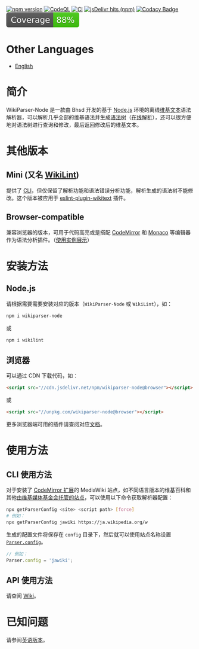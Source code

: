 [![npm version](https://badge.fury.io/js/wikiparser-node.svg)](https://www.npmjs.com/package/wikiparser-node)
[![CodeQL](https://github.com/bhsd-harry/wikiparser-node/actions/workflows/codeql.yml/badge.svg)](https://github.com/bhsd-harry/wikiparser-node/actions/workflows/codeql.yml)
[![CI](https://github.com/bhsd-harry/wikiparser-node/actions/workflows/node.js.yml/badge.svg)](https://github.com/bhsd-harry/wikiparser-node/actions/workflows/node.js.yml)
[![jsDelivr hits (npm)](https://img.shields.io/jsdelivr/npm/hm/wikiparser-node)](https://www.npmjs.com/package/wikiparser-node)
[![Codacy Badge](https://app.codacy.com/project/badge/Grade/a2fbe7641031451baca2947ae6d7891f)](https://app.codacy.com/gh/bhsd-harry/wikiparser-node/dashboard)
![Istanbul coverage](./coverage/badge.svg)

# Other Languages

- [English](./README.md)

# 简介

WikiParser-Node 是一款由 Bhsd 开发的基于 [Node.js](https://nodejs.org/) 环境的离线[维基文本](https://www.mediawiki.org/wiki/Wikitext)语法解析器，可以解析几乎全部的维基语法并生成[语法树](https://en.wikipedia.org/wiki/Abstract_syntax_tree)（[在线解析](https://bhsd-harry.github.io/wikiparser-node/#editor)），还可以很方便地对语法树进行查询和修改，最后返回修改后的维基文本。

# 其他版本

## Mini (又名 [WikiLint](https://www.npmjs.com/package/wikilint))

提供了 [CLI](https://en.wikipedia.org/wiki/Command-line_interface)，但仅保留了解析功能和语法错误分析功能，解析生成的语法树不能修改。这个版本被应用于 [eslint-plugin-wikitext](https://www.npmjs.com/package/eslint-plugin-wikitext) 插件。

## Browser-compatible

兼容浏览器的版本，可用于代码高亮或是搭配 [CodeMirror](https://codemirror.net/) 和 [Monaco](https://microsoft.github.io/monaco-editor/) 等编辑器作为语法分析插件。（[使用实例展示](https://bhsd-harry.github.io/wikiparser-node)）

# 安装方法

## Node.js

请根据需要需要安装对应的版本（`WikiParser-Node` 或 `WikiLint`），如：

```sh
npm i wikiparser-node
```

或

```sh
npm i wikilint
```

## 浏览器

可以通过 CDN 下载代码，如：

```html
<script src="//cdn.jsdelivr.net/npm/wikiparser-node@browser"></script>
```

或

```html
<script src="//unpkg.com/wikiparser-node@browser"></script>
```

更多浏览器端可用的插件请查阅对应[文档](https://github.com/bhsd-harry/wikiparser-node/wiki/Browser)。

# 使用方法

## CLI 使用方法

对于安装了 [CodeMirror 扩展](https://mediawiki.org/wiki/Extension:CodeMirror)的 MediaWiki 站点，如不同语言版本的维基百科和其他[由维基媒体基金会托管的站点](https://meta.wikimedia.org/wiki/Special:SiteMatrix)，可以使用以下命令获取解析器配置：

```sh
npx getParserConfig <site> <script path> [force]
# 例如：
npx getParserConfig jawiki https://ja.wikipedia.org/w
```

生成的配置文件将保存在 `config` 目录下，然后就可以使用站点名称设置 [`Parser.config`](https://github.com/bhsd-harry/wikiparser-node/wiki/Parser#config)。

```javascript
// 例如：
Parser.config = 'jawiki';
```

## API 使用方法

请查阅 [Wiki](https://github.com/bhsd-harry/wikiparser-node/wiki)。

# 已知问题

请参阅[英语版本](./README.md#known-issues)。
